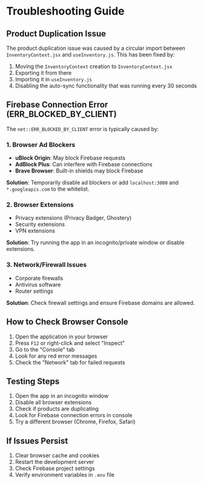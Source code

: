 # Troubleshooting Guide

## Product Duplication Issue

The product duplication issue was caused by a circular import between `InventoryContext.jsx` and `useInventory.js`. This has been fixed by:

1. Moving the `InventoryContext` creation to `InventoryContext.jsx`
2. Exporting it from there
3. Importing it in `useInventory.js`
4. Disabling the auto-sync functionality that was running every 30 seconds

## Firebase Connection Error (ERR_BLOCKED_BY_CLIENT)

The `net::ERR_BLOCKED_BY_CLIENT` error is typically caused by:

### 1. Browser Ad Blockers
- **uBlock Origin**: May block Firebase requests
- **AdBlock Plus**: Can interfere with Firebase connections
- **Brave Browser**: Built-in shields may block Firebase

**Solution**: Temporarily disable ad blockers or add `localhost:3000` and `*.googleapis.com` to the whitelist.

### 2. Browser Extensions
- Privacy extensions (Privacy Badger, Ghostery)
- Security extensions
- VPN extensions

**Solution**: Try running the app in an incognito/private window or disable extensions.

### 3. Network/Firewall Issues
- Corporate firewalls
- Antivirus software
- Router settings

**Solution**: Check firewall settings and ensure Firebase domains are allowed.

## How to Check Browser Console

1. Open the application in your browser
2. Press `F12` or right-click and select "Inspect"
3. Go to the "Console" tab
4. Look for any red error messages
5. Check the "Network" tab for failed requests

## Testing Steps

1. Open the app in an incognito window
2. Disable all browser extensions
3. Check if products are duplicating
4. Look for Firebase connection errors in console
5. Try a different browser (Chrome, Firefox, Safari)

## If Issues Persist

1. Clear browser cache and cookies
2. Restart the development server
3. Check Firebase project settings
4. Verify environment variables in `.env` file